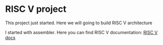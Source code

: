 # RISC V project

This project just started.
Here we will going to build RISC V architecture

I started with assembler. Here you can find RISC V documentation:
[RISC V docs](https://github.com/johnwinans/rvalp/releases/tag/v0.18.3)
